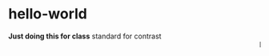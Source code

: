 # hello-world
<b>Just doing this for class</b>
standard for contrast
<marquee>Does marquee work?</marquee>
